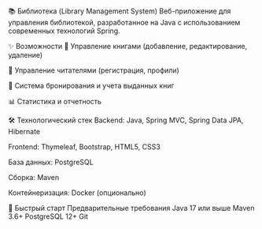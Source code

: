 📚 Библиотека (Library Management System)
Веб-приложение для управления библиотекой, разработанное на Java с использованием современных технологий Spring.

✨ Возможности
📖 Управление книгами (добавление, редактирование, удаление)

👥 Управление читателями (регистрация, профили)

📅 Система бронирования и учета выданных книг


📊 Статистика и отчетность

🛠 Технологический стек
Backend: Java, Spring MVC, Spring Data JPA, Hibernate

Frontend: Thymeleaf, Bootstrap, HTML5, CSS3

База данных: PostgreSQL

Сборка: Maven

Контейнеризация: Docker (опционально)

🚀 Быстрый старт
Предварительные требования
Java 17 или выше
Maven 3.6+
PostgreSQL 12+
Git
